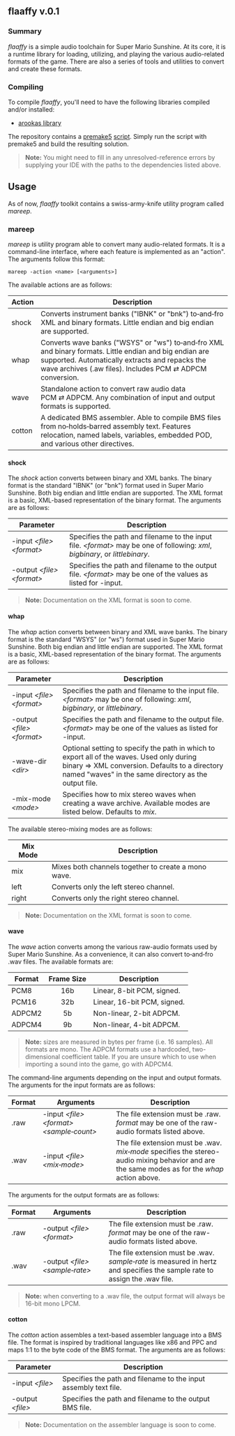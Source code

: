 
## flaaffy v.0.1

### Summary

_flaaffy_ is a simple audio toolchain for Super Mario Sunshine.
At its core, it is a runtime library for loading, utilizing, and playing the various audio-related formats of the game. There are also a series of tools and utilities to convert and create these formats.

### Compiling

To compile _flaaffy_, you'll need to have the following libraries compiled and/or installed:

- [arookas library](http://github.com/arookas/arookas)

The repository contains a [premake5](https://premake.github.io/) [script](premake5.lua).
Simply run the script with premake5 and build the resulting solution.

> **Note:** You might need to fill in any unresolved-reference errors by supplying your IDE with the paths to the dependencies listed above.

## Usage

As of now, _flaaffy_ toolkit contains a swiss-army-knife utility program called _mareep_.

### mareep

_mareep_ is utility program able to convert many audio-related formats.
It is a command-line interface, where each feature is implemented as an "action".
The arguments follow this format:

```
mareep -action <name> [<arguments>]
```

The available actions are as follows:

|Action|Description|
|------|-----------|
|shock|Converts instrument banks ("IBNK" or "bnk") to&#8209;and&#8209;fro XML and binary formats. Little endian and big endian are supported.|
|whap|Converts wave banks ("WSYS" or "ws") to&#8209;and&#8209;fro XML and binary formats. Little endian and big endian are supported. Automatically extracts and repacks the wave archives (.aw files). Includes PCM&nbsp;⇄&nbsp;ADPCM conversion.|
|wave|Standalone action to convert raw audio data PCM&nbsp;⇄&nbsp;ADPCM. Any combination of input and output formats is supported.|
|cotton|A dedicated BMS assembler. Able to compile BMS files from no&#8209;holds&#8209;barred assembly text. Features relocation, named labels, variables, embedded POD, and various other directives.|

#### shock

The _shock_ action converts between binary and XML banks.
The binary format is the standard "IBNK" (or "bnk") format used in Super Mario Sunshine.
Both big endian and little endian are supported.
The XML format is a basic, XML-based representation of the binary format.
The arguments are as follows:

|Parameter|Description|
|---------|-----------|
|-input _&lt;file&gt;_ _&lt;format&gt;_|Specifies the path and filename to the input file. _&lt;format&gt;_ may be one of following: _xml_, _bigbinary_, or _littlebinary_.|
|-output _&lt;file&gt;_ _&lt;format&gt;_|Specifies the path and filename to the output file. _&lt;format&gt;_ may be one of the values as listed for -input.|

> **Note:** Documentation on the XML format is soon to come.

#### whap

The _whap_ action converts between binary and XML wave banks.
The binary format is the standard "WSYS" (or "ws") format used in Super Mario Sunshine.
Both big endian and little endian are supported.
The XML format is a basic, XML-based representation of the binary format.
The arguments are as follows:

|Parameter|Description|
|---------|-----------|
|-input _&lt;file&gt;_ _&lt;format&gt;_|Specifies the path and filename to the input file. _&lt;format&gt;_ may be one of following: _xml_, _bigbinary_, or _littlebinary_.|
|-output _&lt;file&gt;_ _&lt;format&gt;_|Specifies the path and filename to the output file. _&lt;format&gt;_ may be one of the values as listed for -input.|
|-wave-dir _&lt;dir&gt;_|Optional setting to specify the path in which to export all of the waves. Used only during binary&nbsp;⇒&nbsp;XML conversion. Defaults to a directory named "waves" in the same directory as the output file.|
|-mix-mode _&lt;mode&gt;_|Specifies how to mix stereo waves when creating a wave archive. Available modes are listed below. Defaults to _mix_.|

The available stereo-mixing modes are as follows:

|Mix Mode|Description|
|--------|-----------|
|mix|Mixes both channels together to create a mono wave.|
|left|Converts only the left stereo channel.|
|right|Converts only the right stereo channel.|

> **Note:** Documentation on the XML format is soon to come.

#### wave

The _wave_ action converts among the various raw-audio formats used by Super Mario Sunshine.
As a convenience, it can also convert to&#8209;and&#8209;fro .wav files.
The available formats are:

|Format|Frame Size|Description|
|------|:--------:|-----------|
|PCM8|16b|Linear, 8-bit PCM, signed.|
|PCM16|32b|Linear, 16-bit PCM, signed.|
|ADPCM2|5b|Non-linear, 2-bit ADPCM.|
|ADPCM4|9b|Non-linear, 4-bit ADPCM.|

> **Note:** sizes are measured in bytes per frame (i.e. 16 samples). All formats are mono. The ADPCM formats use a hardcoded, two-dimensional coefficient table. If you are unsure which to use when importing a sound into the game, go with ADPCM4.

The command-line arguments depending on the input and output formats.
The arguments for the input formats are as follows:

|Format|Arguments|Description|
|------|---------|-----------|
|.raw|-input _&lt;file&gt;_ _&lt;format&gt;_ _&lt;sample&#8209;count&gt;_|The file extension must be .raw. _format_ may be one of the raw-audio formats listed above.|
|.wav|-input _&lt;file&gt;_ _&lt;mix&#8209;mode&gt;_|The file extension must be .wav. _mix&#8209;mode_ specifies the stereo-audio mixing behavior and are the same modes as for the _whap_ action above.|

The arguments for the output formats are as follows:

|Format|Arguments|Description|
|------|---------|-----------|
|.raw|-output _&lt;file&gt;_ _&lt;format&gt;_|The file extension must be .raw. _format_ may be one of the raw-audio formats listed above.|
|.wav|-output _&lt;file&gt;_ _&lt;sample&#8209;rate&gt;_|The file extension must be .wav. _sample&#8209;rate_ is measured in hertz and specifies the sample rate to assign the .wav file.|

> **Note:** when converting to a .wav file, the output format will always be 16-bit mono LPCM.

#### cotton

The _cotton_ action assembles a text-based assembler language into a BMS file.
The format is inspired by traditional languages like x86 and PPC and maps 1:1 to the byte code of the BMS format.
The arguments are as follows:

|Parameter|Description|
|---------|-----------|
|-input _&lt;file&gt;_|Specifies the path and filename to the input assembly text file.|
|-output _&lt;file&gt;_|Specifies the path and filename to the output BMS file.|

> **Note:** Documentation on the assembler language is soon to come.
